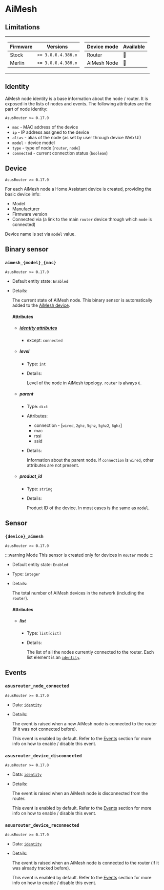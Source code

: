 # AiMesh

## Limitations

<table><tr><td>

|Firmware|          Versions|
|--------|------------------|
|Stock   |`>= 3.0.0.4.386.x`|
|Merlin  |`>= 3.0.0.4.386.x`|
</td><td>

|Device mode|     Available|
|-----------|--------------|
|Router     |:green_heart: |
|AiMesh Node|:yellow_heart:|
</td></tr></table>

## Identity

AiMesh node identity is a base information about the node / router. It is exposed in the lists of nodes and events. The following attributes are the part of node identity:

`AsusRouter >= 0.17.0`

- `mac` - MAC address of the device
- `ip` - IP address assigned to the device
- `alias` - alias of the node (as set by user through device Web UI)
- `model` - device model
- `type` - type of node [`router`, `node`]
- `connected` - current connection status (`boolean`)

## Device

`AsusRouter >= 0.17.0`

For each AiMesh node a Home Assistant device is created, providing the basic device info:

- Model
- Manufacturer
- Firmware version
- Connected via (a link to the main `router` device through which `node` is connected)

Device name is set via `model` value.

## Binary sensor

### `aimesh_{model}_{mac}`

`AsusRouter >= 0.17.0`

-   Default entity state: `Enabled`
-   Details:

    The current state of AiMesh node. This binary sensor is automatically added to the [AiMesh device](#device).

    #### Attributes

    -   ##### [identity attributes](#identity)

        -   except: `connected`

    -   ##### level

        -   Type: `int`
        -   Details:

            Level of the node in AiMesh topology. `router` is always `0`.

    -   ##### parent

        -   Type: `dict`
        -   Attributes:
            -   connection - [`wired`, `2ghz`, `5ghz`, `5ghz2`, `6ghz`]
            -   mac
            -   rssi
            -   ssid
        -   Details:

            Information about the parent node. If `connection` is `wired`, other attributes are not present.

    -   ##### product_id

        -   Type: `string`
        -   Details:

            Product ID of the device. In most cases is the same as `model`.

## Sensor

### `{device}_aimesh`

`AsusRouter >= 0.17.0`

:::warning Mode
This sensor is created only for devices in `Router` mode
:::

-   Default entity state: `Enabled`
-   Type: `integer`
-   Details:

    The total number of AiMesh devices in the network (including the `router`).

    #### Attributes

    -   ##### list

        -   Type: `list[dict]`
        -   Details:

            The list of all the nodes currently connected to the router. Each list element is an [`identity`](#identity).

## Events

### `asusrouter_node_connected`

`AsusRouter >= 0.17.0`

-   Data: [`identity`](#identity)
-   Details:

    The event is raised when a new AiMesh node is connected to the router (if it was not connected before).

    This event is enabled by default. Refer to the [Events](../guide/configuration/events.md) section for more info on how to enable / disable this event.

### `asusrouter_device_disconnected`

`AsusRouter >= 0.17.0`

-   Data: [`identity`](#identity)
-   Details:

    The event is raised when an AiMesh node is disconnected from the router.

    This event is enabled by default. Refer to the [Events](../guide/configuration/events.md) section for more info on how to enable / disable this event.

### `asusrouter_device_reconnected`

`AsusRouter >= 0.17.0`

-   Data: [`identity`](#identity)
-   Details:

    The event is raised when an AiMesh node is connected to the router (if it was already tracked before).

    This event is enabled by default. Refer to the [Events](../guide/configuration/events.md) section for more info on how to enable / disable this event.
